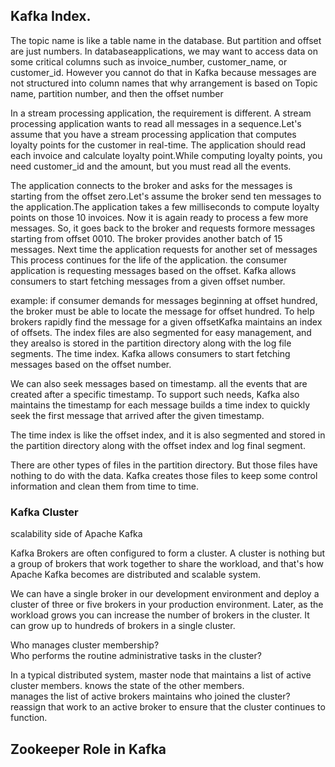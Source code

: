 

## Kafka Index.

The topic name is like a table name in the database. But partition and offset are just numbers. In databaseapplications,
we may want to access data on some critical columns such as invoice_number, customer_name, or customer_id.
However you cannot do that in Kafka because messages are not structured into column names that why arrangement is based
on Topic name, partition number, and then the offset number 

In a stream processing application, the requirement is different. A stream processing application wants to read all 
messages in a sequence.Let's assume that you have a stream processing application that computes loyalty points for the customer
in real-time. The application should read each invoice and calculate loyalty point.While computing loyalty points, 
you need customer_id and the amount, but you must read all the events.
 
The application connects to the broker and asks for the messages is starting from the offset zero.Let's assume the broker send
ten messages to the application.The application takes a few milliseconds to compute loyalty points on those 10 invoices.
Now it is again ready to process a few more messages. So, it goes back to the broker and requests formore messages starting from offset 0010.
The broker provides another batch of 15 messages. Next time the application requests for another set of messages
This process continues for the life of the application. the consumer application is requesting messages based on the offset.
Kafka allows consumers to start fetching messages from a given offset number.

example:  if consumer demands for messages beginning at offset hundred, the broker must be able to locate
the message for offset hundred. To help brokers rapidly find the message for a given offsetKafka maintains an index of offsets. 
The index files are also segmented for easy management, and they arealso is stored in the partition directory along with the log file segments.
The time index. Kafka allows consumers to start fetching messages based on the offset number.

We can also seek messages based on timestamp. all the events that are created after a specific timestamp. To support such needs,
Kafka also maintains the timestamp for each message builds a time index to quickly seek the first message that arrived after the given timestamp.

The time index is like the offset index, and it is also segmented and stored in the partition directory
along with the offset index and log final segment.

There are other types of files in the partition directory. But those files have nothing to do with the data.
Kafka creates those files to keep some control information and clean them from time to time.

### Kafka Cluster

scalability side of Apache Kafka  
 
Kafka Brokers are often configured to form a cluster. A cluster is nothing but a group of brokers that work together to share the workload, 
and that's how Apache Kafka becomes are distributed and scalable system. 

We can have  a single broker in our development environment and deploy a cluster of three or five brokers in your production environment.
Later, as the workload grows you can increase the number of brokers in the cluster. It can grow up to hundreds of brokers in a single cluster.

 Who manages cluster membership?  
 Who performs the routine administrative tasks in the cluster?   

In a typical distributed system, master node that 
  maintains a list of active cluster members.
  knows the state of the other members.  
  manages the list of active brokers
  maintains who joined the cluster?
  reassign that work to an active broker to ensure that the cluster continues to function.

## Zookeeper Role in Kafka

